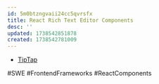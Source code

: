 ```yaml
---
id: 5m0btzngvaii24cc5qvrsfx
title: React Rich Text Editor Components
desc: ''
updated: 1738542851878
created: 1738542781009
---
```


- [TipTap](https://tiptap.dev/docs/editor/getting-started/install/react)

#SWE #FrontendFrameworks #ReactComponents
